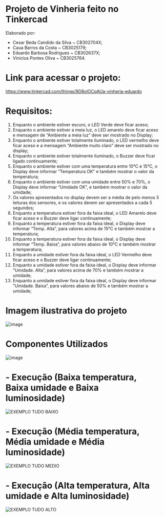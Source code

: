 # Projeto de Vinheria feito no Tinkercad

Elaborado por:

- Cesar Beda Candido da Silva ~ CB302704X;
- Caua Barros da Costa ~ CB3025179;
- Eduardo Barbosa Rodrigues ~ CB302637X;
- Vinicius Pontes Oliva ~ CB3025764.

# Link para acessar o projeto:
https://www.tinkercad.com/things/9D8olOCqAUa-vinheria-eduardo

# Requisitos:

1. Enquanto o ambiente estiver escuro, o LED Verde deve ficar aceso;
2. Enquanto o ambiente estiver a meia luz, o LED amarelo deve ficar aceso e mensagem de
“Ambiente a meia luz” deve ser mostrado no Display;
3. Enquanto o ambiente estiver totalmente iluminado, o LED vermelho deve ficar aceso e a
mensagem “Ambiente muito claro” deve ser mostrado no display;
4. Enquanto o ambiente estiver totalmente iluminado, o Buzzer deve ficar ligado
continuamente;
5. Enquanto o ambiente estiver com uma temperatura entre 10°C e 15°C, o Display deve
informar “Temperatura OK” e também mostrar o valor da temperatura;
6. Enquanto o ambiente estiver com uma umidade entre 50% e 70%, o Display deve
informar “Umidade OK”, e também mostrar o valor da umidade;
7. Os valores apresentados no display devem ser a média de pelo menos 5 leituras dos
sensores, e os valores devem ser apresentados a cada 5 segundos;
8. Enquanto a temperatura estiver fora da faixa ideal, o LED Amarelo deve ficar aceso e o
Buzzer deve ligar continuamente;
9. Enquanto a temperatura estiver fora da faixa ideal, o Display deve informar “Temp. Alta”,
para valores acima de 15°C e também mostrar a temperatura;
10. Enquanto a temperatura estiver fora da faixa ideal, o Display deve informar “Temp.
Baixa”, para valores abaixo de 10°C e também mostrar a temperatura;
11. Enquanto a umidade estiver fora da faixa ideal, o LED Vermelho deve ficar aceso e o
Buzzer deve ligar continuamente;
12. Enquanto a umidade estiver fora da faixa ideal, o Display deve informar “Umidade. Alta”,
para valores acima de 70% e também mostrar a umidade;
13. Enquanto a umidade estiver fora da faixa ideal, o Display deve informar “Umidade. Baixa”,
para valores abaixo de 50% e também mostrar a umidade;

# Imagem ilustrativa do projeto
![image](https://github.com/user-attachments/assets/ab383cf2-8b98-48ab-a228-f6f6ed4b93ee)

# Componentes Utilizados
![image](https://github.com/user-attachments/assets/9a8068a8-2397-4073-8434-d81894585def)

# - Execução (Baixa temperatura, Baixa umidade e Baixa luminosidade)
![EXEMPLO TUDO BAIXO](https://github.com/user-attachments/assets/0ac01adf-df32-470e-b7cb-3f6331f985d3)

# - Execução (Média temperatura, Média umidade e Média luminosidade)
![EXEMPLO TUDO MEDIO](https://github.com/user-attachments/assets/197a0afd-0d32-49b3-8d19-c93c354be48a)


# - Execução (Alta temperatura, Alta umidade e Alta luminosidade)
![EXEMPLO TUDO ALTO](https://github.com/user-attachments/assets/f7ba5337-c336-4836-bac1-fb49a2d4f53c)




